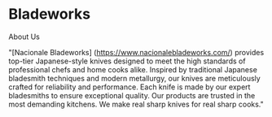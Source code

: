 # Bladeworks
About Us


"[Nacionale Bladeworks] (https://www.nacionalebladeworks.com/) provides top-tier Japanese-style knives designed to meet the high standards of professional chefs and home cooks alike. Inspired by traditional Japanese bladesmith techniques and modern metallurgy, our knives are meticulously crafted for reliability and performance. Each knife is made by our expert bladesmiths to ensure exceptional quality. Our products are trusted in the most demanding kitchens. We make real sharp knives for real sharp cooks."

